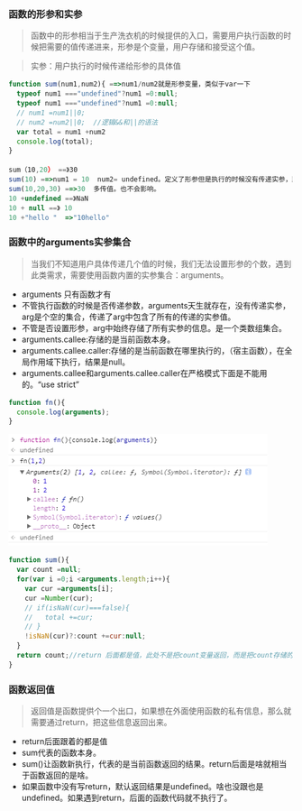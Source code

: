 ### 函数的形参和实参
> 函数中的形参相当于生产洗衣机的时候提供的入口，需要用户执行函数的时候把需要的值传递进来，形参是个变量，用户存储和接受这个值。  

> 实参：用户执行的时候传递给形参的具体值

```javascript
function sum(num1,num2){ ==>num1/num2就是形参变量，类似于var一下
  typeof num1 ==="undefined"?num1 =0:null;
  typeof num1 ==="undefined"?num1 =0:null;
  // num1 =num1||0;
  // num2 =num2||0;  //逻辑&&和||的语法
  var total = num1 +num2
  console.log(total);
}

sum（10,20） ==》30
sum(10) ==>num1 = 10  num2= undefined。定义了形参但是执行的时候没有传递实参，默认实参的值是undefined。 输出结果是NaN.
sum(10,20,30) ==>30  多传值。也不会影响。
10 +undefined ==》NaN
10 + null ==》 10
10 +"hello "  =>"10hello"
```

### 函数中的arguments实参集合
> 当我们不知道用户具体传递几个值的时候，我们无法设置形参的个数，遇到此类需求，需要使用函数内置的实参集合：arguments。
+ arguments 只有函数才有
+ 不管执行函数的时候是否传递参数，arguments天生就存在，没有传递实参，arg是个空的集合，传递了arg中包含了所有的传递的实参值。
+ 不管是否设置形参，arg中始终存储了所有实参的信息。是一个类数组集合。
+ arguments.callee:存储的是当前函数本身。
+ arguments.callee.caller:存储的是当前函数在哪里执行的，（宿主函数），在全局作用域下执行，结果是null。
+ arguments.callee和arguments.callee.caller在严格模式下面是不能用的。“use strict”


```javascript
function fn(){
  console.log(arguments);
}
```
![text](img1/25.png)

```javascript
function sum(){
  var count =null;
  for(var i =0;i <arguments.length;i++){
    var cur =arguments[i];
    cur =Number(cur);
    // if(isNaN(cur)===false){
    //   total +=cur;
    // }
    !isNaN(cur)?:count +=cur:null;
  }
  return count;//return 后面都是值，此处不是把count变量返回，而是把count存储的值返回而已。
}
```


### 函数返回值
> 返回值是函数提供个一个出口，如果想在外面使用函数的私有信息，那么就需要通过return，把这些信息返回出来。
+ return后面跟着的都是值
+ sum代表的函数本身。
+ sum()让函数新执行，代表的是当前函数返回的结果。return后面是啥就相当于函数返回的是啥。
+ 如果函数中没有写return，默认返回结果是undefined。啥也没跟也是undefined。如果遇到return，后面的函数代码就不执行了。
